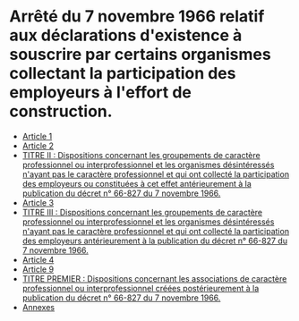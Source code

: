# Arrêté du 7 novembre 1966 relatif aux déclarations d'existence à souscrire par certains organismes collectant la participation des employeurs à l'effort de construction.

- [Article 1](article-1.md)
- [Article 2](article-2.md)
- [TITRE II : Dispositions concernant les groupements de caractère professionnel ou interprofessionnel et les organismes désintéressés n'ayant pas le caractère professionnel et qui ont collecté la participation des employeurs ou constituées à cet effet antérieurement à la publication du décret n° 66-827 du 7 novembre 1966.](titre-ii)
- [Article 3](article-3.md)
- [TITRE III : Dispositions concernant les groupements de caractère professionnel ou interprofessionnel et les organismes désintéressés n'ayant pas le caractère professionnel et qui ont collecté la participation des employeurs antérieurement à la publication du décret n° 66-827 du 7 novembre 1966.](titre-iii)
- [Article 4](article-4.md)
- [Article 9](article-9.md)
- [TITRE PREMIER : Dispositions concernant les associations de caractère professionnel ou interprofessionnel créées postérieurement à la publication du décret n° 66-827 du 7 novembre 1966.](titre-premier)
- [Annexes](annexes)

